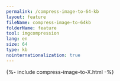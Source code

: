 ```yaml
---
permalink: /compress-image-to-64-kb
layout: feature
fileName: compress-image-to-64kb
folderName: feature
tool: imgcompression
lang: en
size: 64
type: kb
nointernationalization: true
---
```

{%- include compress-image-to-X.html -%}       

